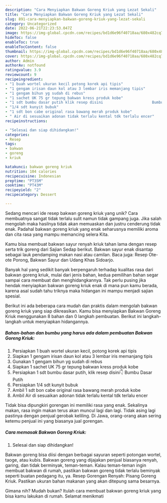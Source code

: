 ```yaml
---
description: "Cara Menyiapkan Bakwan Goreng Kriuk yang Lezat Sekali"
title: "Cara Menyiapkan Bakwan Goreng Kriuk yang Lezat Sekali"
slug: 891-cara-menyiapkan-bakwan-goreng-kriuk-yang-lezat-sekali
category: Uncategorized
date: 2022-06-21T22:23:53.047Z
image: https://img-global.cpcdn.com/recipes/bd1d6e96f40718aa/680x482cq70/bakwan-goreng-kriuk-foto-resep-utama.jpg
hideToc: false
enableToc: true
enableTocContent: false
thumbnail: https://img-global.cpcdn.com/recipes/bd1d6e96f40718aa/680x482cq70/bakwan-goreng-kriuk-foto-resep-utama.jpg
cover: https://img-global.cpcdn.com/recipes/bd1d6e96f40718aa/680x482cq70/bakwan-goreng-kriuk-foto-resep-utama.jpg
author: Admin
authorAv: notfound
ratingvalue: 3.9
reviewcount: 9
recipeingredient:
- "1 buah wortel ukuran kecil potong korek api tipis"
- "1 gengam irisan daun kol atau 3 lembar iris memanjang tipis"
- "1 gengam bihun yg sudah di rebus"
- "1 sachet UK 75 gr tepung bakwan kress produk kobe"
- "1 sdt bumbu dasar putih klik resep disini                      Bumbu Dasar Putih"
- "1/4 sdt kunyit bubuk"
- "1 sdt bon cabe original rasa bawang merah produk kobe"
- " Air di sesuaikan adonan tidak terlalu kental tdk terlalu encer"
recipeinstructions:

- "Selesai dan siap dihidangkan!"
categories:
- Resep
tags:
- bakwan
- goreng
- kriuk

katakunci: bakwan goreng kriuk 
nutrition: 104 calories
recipecuisine: Indonesian
preptime: "PT35M"
cooktime: "PT43M"
recipeyield: "2"
recipecategory: Dessert

---
```





Sedang mencari ide resep bakwan goreng kriuk yang unik? Cara membuatnya sangat tidak terlalu sulit namun tidak gampang juga. Jika salah mengolah maka hasilnya tidak akan memuaskan dan justru cenderung tidak enak. Padahal bakwan goreng kriuk yang enak seharusnya memiliki aroma dan cita rasa yang mampu memancing selera Kita.





Kamu bisa membuat bakwan sayur renyah kriuk tahan lama dengan resep serta trik goreng dari Sajian Sedap berikut. Bakwan sayur enak disantap sebagai lauk pendamping makan nasi atau camilan. Baca juga: Resep Ote-ote Porong, Bakwan Sayur dan Udang Khas Sidoarjo.

Banyak hal yang sedikit banyak berpengaruh terhadap kualitas rasa dari bakwan goreng kriuk, mulai dari jenis bahan, kedua pemilihan bahan segar sampai cara membuat dan menghidangkannya. Tak perlu pusing jika hendak menyiapkan bakwan goreng kriuk enak di mana pun kamu berada, karena asal sudah tahu triknya maka hidangan ini mampu menjadi sajian spesial.






Berikut ini ada beberapa cara mudah dan praktis dalam mengolah bakwan goreng kriuk yang siap dikreasikan. Kamu bisa menyiapkan Bakwan Goreng Kriuk menggunakan 8 bahan dan 0 langkah pembuatan. Berikut ini langkah-langkah untuk menyiapkan hidangannya.

<!--inarticleads1-->

##### Bahan-bahan dan bumbu yang harus ada dalam pembuatan Bakwan Goreng Kriuk:

1. Persiapkan 1 buah wortel ukuran kecil, potong korek api tipis
1. Siapkan 1 gengam irisan daun kol atau 3 lembar iris memanjang tipis
1. Gunakan 1 gengam bihun yg sudah di rebus
1. Siapkan 1 sachet UK 75 gr tepung bakwan kress produk kobe
1. Persiapkan 1 sdt bumbu dasar putih, klik resep disini👇                      Bumbu Dasar Putih
1. Persiapkan 1/4 sdt kunyit bubuk
1. Ambil 1 sdt bon cabe original rasa bawang merah produk kobe
1. Ambil  Air di sesuaikan adonan tidak terlalu kental tdk terlalu encer


Tidak bisa dipungkiri gorengan ini memiliki rasa yang enak. Sekalinya makan, rasa ingin makan terus akan muncul lagi dan lagi. Tidak asing lagi pastinya dengan penjual gerobak keliling. Di Jawa, orang-orang akan sering ketemu penjual ini yang biasanya jual gorengan. 

<!--inarticleads2-->

##### Cara memasak Bakwan Goreng Kriuk:


1. Selesai dan siap dihidangkan!

Bakwan goreng bisa diisi dengan berbagai sayuran seperti potongan wortel, taoge, atau kubis. Bakwan goreng yang dijajakan penjual biasanya renyah, garing, dan tidak berminyak, teman-teman. Kalau teman-teman ingin membuat bakwan di rumah, pastikan bakwan goreng tidak terlalu beminyak seperti buatan pedagang itu, ya. Resep Gorengan Renyah: Pisang Goreng Kriuk. Pastikan ukuran bahan makanan yang akan ditepung sama besarnya. 

Gimana nih? Mudah bukan? Itulah cara membuat bakwan goreng kriuk yang bisa kamu lakukan di rumah. Selamat menikmati
